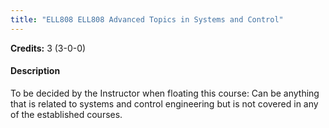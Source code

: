 ```yaml
---
title: "ELL808 ELL808 Advanced Topics in Systems and Control"
---
```

**Credits:** 3 (3-0-0)

#### Description
To be decided by the Instructor when floating this course: Can be anything that is related to systems and control engineering but is not covered in any of the established courses.